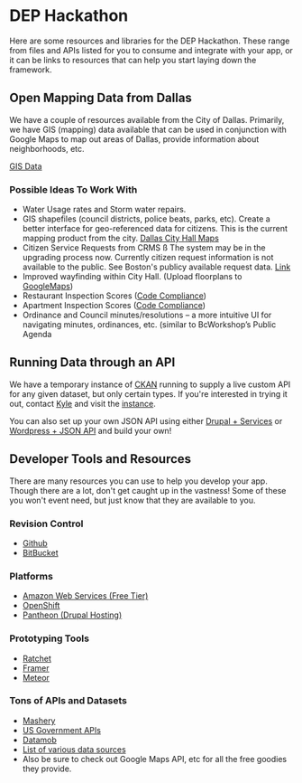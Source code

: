DEP Hackathon
=============

Here are some resources and libraries for the DEP Hackathon. These range from files and APIs listed for you to consume and integrate with your app, or it can be links to resources that can help you start laying down the framework.

Open Mapping Data from Dallas
-----------------------------
We have a couple of resources available from the City of Dallas. Primarily, we have GIS (mapping) data available that can be used in conjunction with Google Maps to map out areas of Dallas, provide information about neighborhoods, etc. 

[GIS Data](https://www.dropbox.com/sh/a9z43isg7gw9jj1/Lbhj91XUJb)

### Possible Ideas To Work With

* Water Usage rates and Storm water repairs.
* GIS shapefiles (council districts, police beats, parks, etc). Create a better interface for geo-referenced data for citizens. This is the current mapping product from the city. [Dallas City Hall Maps](http://maps.dallascityhall.com) 
* Citizen Service Requests from CRMS ß The system may be in the upgrading process now. Currently citizen request information is not available to the public. See Boston's publicy available request data. [Link](https://mayors24.cityofboston.gov:4443/)
* Improved wayfinding within City Hall. (Upload floorplans to [GoogleMaps](http://maps.google.com/help/maps/floorplans/))
* Restaurant Inspection Scores ([Code Compliance](http://www.dallascityhall.com/code_compliance/restaurant_food_scores.html))
* Apartment Inspection Scores ([Code Compliance](http://www.dallascityhall.com/code_compliance/MultitenantScores.html))
* Ordinance and Council minutes/resolutions – a more intuitive UI for navigating minutes, ordinances, etc. (similar to BcWorkshop’s Public Agenda

Running Data through an API
---------------------------
We have a temporary instance of [CKAN](http://ckan.org/) running to supply a live custom API for any given dataset, but only certain types. If you're interested in trying it out, contact [Kyle](http://twitter.com/KyleTaylored) and visit the [instance](http://54.218.95.146).

You can also set up your own JSON API using either [Drupal + Services](https://drupal.org/project/services) or [Wordpress + JSON API](http://wordpress.org/plugins/json-api/) and build your own!

Developer Tools and Resources
-----------------------------
There are many resources you can use to help you develop your app. Though there are a lot, don't get caught up in the vastness! Some of these you won't event need, but just know that they are available to you.

### Revision Control
* [Github](http://github.com)
* [BitBucket](http://bitbucket.org)

### Platforms
* [Amazon Web Services (Free Tier)](http://aws.amazon.com/free/)
* [OpenShift](https://www.openshift.com/)
* [Pantheon (Drupal Hosting)](https://www.getpantheon.com/)

### Prototyping Tools
* [Ratchet](http://maker.github.io/ratchet/)
* [Framer](http://www.framerjs.com/)
* [Meteor](http://meteor.com/)

### Tons of APIs and Datasets
* [Mashery](http://dev.mashery.com)
* [US Government APIs](http://www.data.gov/developers/page/developer-resources)
* [Datamob](http://datamob.org/datasets)
* [List of various data sources](http://blog.visual.ly/data-sources/)
* Also be sure to check out Google Maps API, etc for all the free goodies they provide.